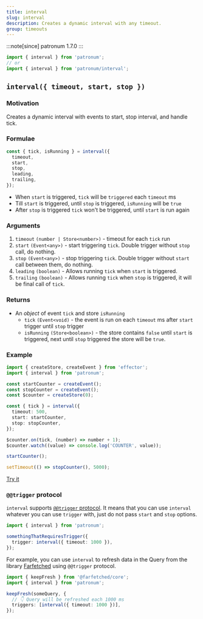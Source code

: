 ```yaml
---
title: interval
slug: interval
description: Creates a dynamic interval with any timeout.
group: timeouts
---
```


:::note[since]
patronum 1.7.0
:::

```ts
import { interval } from 'patronum';
// or
import { interval } from 'patronum/interval';
```

## `interval({ timeout, start, stop })`

### Motivation

Creates a dynamic interval with events to start, stop interval, and handle tick.

### Formulae

```ts
const { tick, isRunning } = interval({
  timeout,
  start,
  stop,
  leading,
  trailing,
});
```

- When `start` is triggered, `tick` will be `triggered` each `timeout` ms
- Till `start` is triggered, until `stop` is triggered, `isRunning` will
  be `true`
- After `stop` is triggered `tick` won't be triggered, until `start` is run
  again

### Arguments

1. `timeout` `(number | Store<number>)` - timeout for each `tick` run
2. `start` `(Event<any>)` - start triggering `tick`. Double trigger
   without `stop` call, do nothing.
3. `stop` `(Event<any>)` - stop triggering `tick`. Double trigger
   without `start` call between them, do nothing.
4. `leading` `(boolean)` - Allows running `tick` when `start` is triggered.
5. `trailing` `(boolean)` - Allows running `tick` when `stop` is triggered, it
   will be final call of `tick`.

### Returns

- An _object_ of event `tick` and store `isRunning`
  - `tick` `(Event<void)` - the event is run on each `timeout` ms after `start`
    trigger until `stop` trigger
  - `isRunning` `(Store<boolean>)` - the store contains `false` until `start` is
    triggered, next until `stop` triggered the store will be `true`.

### Example

```ts
import { createStore, createEvent } from 'effector';
import { interval } from 'patronum';

const startCounter = createEvent();
const stopCounter = createEvent();
const $counter = createStore(0);

const { tick } = interval({
  timeout: 500,
  start: startCounter,
  stop: stopCounter,
});

$counter.on(tick, (number) => number + 1);
$counter.watch((value) => console.log('COUNTER', value));

startCounter();

setTimeout(() => stopCounter(), 5000);
```

[Try it](https://share.effector.dev/EOVzc3df)

### `@@trigger` protocol

`interval` supports [`@@trigger` protocol](https://withease.pages.dev/protocols/trigger.html). It means that you can use `interval` whatever you can use `trigger` with, just do not pass `start` and `stop` options.

```ts
import { interval } from 'patronum';

somethingThatRequiresTrigger({
  trigger: interval({ timeout: 1000 }),
});
```

For example, you can use `interval` to refresh data in the Query from the library [Farfetched](https://farfetched.pages.dev/tutorial/trigger_api.html#external-triggers) using `@@trigger` protocol.

```ts
import { keepFresh } from '@farfetched/core';
import { interval } from 'patronum';

keepFresh(someQuery, {
  // 👇 Query will be refreshed each 1000 ms
  triggers: [interval({ timeout: 1000 })],
});
```
